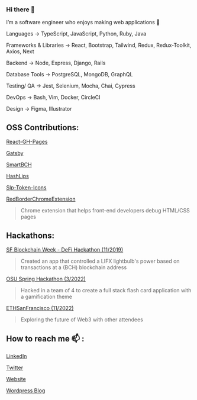 ### Hi there 👋

I’m a software engineer who enjoys making web applications 🌱 

Languages → TypeScript, JavaScript, Python, Ruby, Java

Frameworks & Libraries → React, Bootstrap, Tailwind, Redux, Redux-Toolkit, Axios, Next

Backend → Node, Express, Django, Rails

Database Tools → PostgreSQL, MongoDB, GraphQL

Testing/ QA → Jest, Selenium, Mocha, Chai, Cypress

DevOps → Bash, Vim, Docker, CircleCI

Design → Figma, Illustrator

## OSS Contributions:

[React-GH-Pages](https://github.com/gitname/react-gh-pages)

[Gatsby](https://github.com/gatsbyjs/gatsby)

[SmartBCH](https://github.com/smartbch/smartbch)

[HashLips](https://github.com/HashLips/generative-art-node)

[Slp-Token-Icons](https://github.com/kosinusbch/slp-token-icons)


[RedBorderChromeExtension](https://chrome.google.com/webstore/detail/red-border-chrome-extensi/cgbdhepdbbcdfdlopicohifabajofjbg?hl=en)
> Chrome extension that helps front-end developers debug HTML/CSS pages

## Hackathons:

[SF Blockchain Week - DeFi Hackathon (11/2019)](https://adnjoo.github.io/posts/2020/post-1-wk12-hackathon/)
> Created an app that controlled a LIFX lightbulb's power based on transactions at a (BCH) blockchain address

[OSU Spring Hackathon (3/2022)](https://devpost.com/software/flash-card-application)
> Hacked in a team of 4 to create a full stack flash card application with a gamification theme

[ETHSanFrancisco (11/2022)](https://sf.ethglobal.com/)
> Exploring the future of Web3 with other attendees

## How to reach me 📫 :

[LinkedIn](https://www.linkedin.com/in/adnjoo/)

[Twitter](https://www.twitter.com/adnjoo/)

[Website](https://adnjoo.com/)

[Wordpress Blog](https://adnjoo.wordpress.com/)
